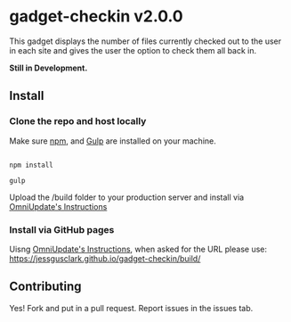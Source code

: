 # gadget-checkin v2.0.0

This gadget displays the number of files currently checked out to the user in each site and gives the user the option to check them all back in.

**Still in Development.**

## Install

### Clone the repo and host locally

Make sure [npm](https://www.npmjs.com/), and [Gulp](http://gulpjs.com/) are installed on your machine.

```

npm install

gulp

```

Upload the /build folder to your production server and install via [OmniUpdate's Instructions](http://support.omniupdate.com/oucampus10/setup/gadgets/new-gadget.html)


### Install via GitHub pages

Uisng [OmniUpdate's Instructions](http://support.omniupdate.com/oucampus10/setup/gadgets/new-gadget.html), when asked for the URL please use: https://jessgusclark.github.io/gadget-checkin/build/

## Contributing

Yes! Fork and put in a pull request. Report issues in the issues tab.
